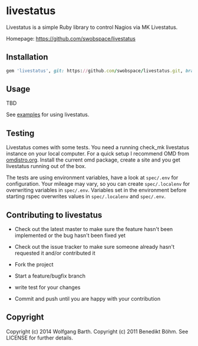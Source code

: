 livestatus
==========

Livestatus is a simple Ruby library to control Nagios via MK Livestatus.

Homepage: https://github.com/swobspace/livestatus

Installation
------------

```ruby
gem 'livestatus', git: https://github.com/swobspace/livestatus.git, branch: "master"
```

Usage
-----
TBD

See [examples](./examples) for using livestatus.


Testing
-------

Livestatus comes with some tests. You need a running check_mk 
livestatus instance on your local computer. For a quick setup 
I recommend OMD from [omdistro.org](http://www.omdistro.org). 
Install the current omd package, create a site and you get livestatus
running out of the box.

The tests are using environment variables, have a look at ```spec/.env``` for 
configuration. Your mileage may vary, so you can create ```spec/.localenv``` for
overwriting variables in ```spec/.env```. Variables set in the environment
before starting rspec overwrites values in ```spec/.localenv``` and ```spec/.env```.


Contributing to livestatus
--------------------------

- Check out the latest master to make sure the feature hasn't been implemented
  or the bug hasn't been fixed yet

- Check out the issue tracker to make sure someone already hasn't requested it
  and/or contributed it

- Fork the project

- Start a feature/bugfix branch

- write test for your changes

- Commit and push until you are happy with your contribution

Copyright
---------

Copyright (c) 2014 Wolfgang Barth.
Copyright (c) 2011 Benedikt Böhm. 
See LICENSE for further details.
